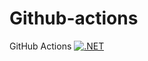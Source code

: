 # Github-actions
GitHub Actions 
[![.NET](https://github.com/ialexware/examen_md/actions/workflows/dotnet.yml/badge.svg?event=push)](https://github.com/ialexware/examen_md/actions/workflows/dotnet.yml)
